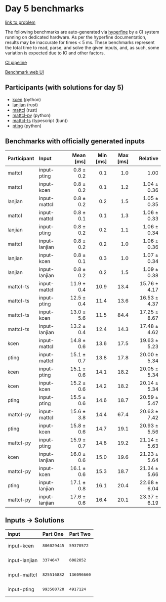 # Day 5 benchmarks

[link to problem](https://adventofcode.com/2023/day/5)

The following benchmarks are auto-generated via
[hyperfine](https://github.com/sharkdp/hyperfine) by a CI system running on
dedicated hardware. As per the hyperfine documentation, results may be
inaccurate for times < 5 ms. These benchmarks represent the total time to read,
parse, and solve the given inputs, and, as such, some variation is expected due
to IO and other factors.

[CI pipeline](http://ci.papercode.net:8080/teams/main/pipelines/aoc2023)

[Benchmark web UI](https://aoc.ancalagon.black)


## Participants (with solutions for day 5)

- [kcen](https://github.com/kcen/aoc2023) (python)
- [lanjian](https://github.com/lanjian/aoc-2023) (rust)
- [mattcl](https://github.com/mattcl/aoc2023) (rust)
- [mattcl-py](https://github.com/mattcl/aoc2023-py) (python)
- [mattcl-ts](https://github.com/mattcl/aoc2023-js) (typescript (bun))
- [pting](https://github.com/pting/aoc2023) (python)


## Benchmarks with officially generated inputs

| Participant | Input | Mean [ms] | Min [ms] | Max [ms] | Relative |
|:---|:---|---:|---:|---:|---:|
| mattcl | input-pting | 0.8 ± 0.2 | 0.1 | 1.0 | 1.00 |
| mattcl | input-kcen | 0.8 ± 0.2 | 0.1 | 1.2 | 1.04 ± 0.36 |
| lanjian | input-mattcl | 0.8 ± 0.2 | 0.2 | 1.5 | 1.05 ± 0.35 |
| mattcl | input-mattcl | 0.8 ± 0.1 | 0.1 | 1.3 | 1.06 ± 0.33 |
| lanjian | input-pting | 0.8 ± 0.2 | 0.2 | 1.1 | 1.06 ± 0.34 |
| mattcl | input-lanjian | 0.8 ± 0.2 | 0.2 | 1.0 | 1.06 ± 0.36 |
| lanjian | input-kcen | 0.8 ± 0.1 | 0.3 | 1.0 | 1.07 ± 0.34 |
| lanjian | input-lanjian | 0.8 ± 0.2 | 0.2 | 1.5 | 1.09 ± 0.38 |
| mattcl-ts | input-mattcl | 11.9 ± 0.4 | 10.9 | 13.4 | 15.76 ± 4.17 |
| mattcl-ts | input-pting | 12.5 ± 0.4 | 11.4 | 13.6 | 16.53 ± 4.37 |
| mattcl-ts | input-kcen | 13.0 ± 5.6 | 11.5 | 84.4 | 17.25 ± 8.67 |
| mattcl-ts | input-lanjian | 13.2 ± 0.4 | 12.4 | 14.3 | 17.48 ± 4.62 |
| kcen | input-mattcl | 14.8 ± 0.6 | 13.6 | 17.5 | 19.63 ± 5.23 |
| pting | input-mattcl | 15.1 ± 0.7 | 13.8 | 17.8 | 20.00 ± 5.34 |
| kcen | input-pting | 15.1 ± 0.6 | 14.1 | 18.2 | 20.05 ± 5.34 |
| kcen | input-kcen | 15.2 ± 0.6 | 14.2 | 18.2 | 20.14 ± 5.34 |
| pting | input-pting | 15.5 ± 0.6 | 14.6 | 18.7 | 20.59 ± 5.47 |
| mattcl-py | input-mattcl | 15.6 ± 3.8 | 14.4 | 67.4 | 20.63 ± 7.42 |
| pting | input-kcen | 15.8 ± 0.6 | 14.7 | 19.1 | 20.93 ± 5.56 |
| mattcl-py | input-pting | 15.9 ± 0.7 | 14.8 | 19.2 | 21.14 ± 5.63 |
| kcen | input-lanjian | 16.0 ± 0.6 | 15.0 | 19.6 | 21.23 ± 5.64 |
| mattcl-py | input-kcen | 16.1 ± 0.6 | 15.3 | 18.7 | 21.34 ± 5.66 |
| pting | input-lanjian | 17.1 ± 0.8 | 16.1 | 20.4 | 22.68 ± 6.04 |
| mattcl-py | input-lanjian | 17.6 ± 0.6 | 16.4 | 20.1 | 23.37 ± 6.19 |


## Inputs -> Solutions

| Input | Part One | Part Two |
|:---|:---|:---|
|input-kcen|<pre>806029445</pre>|<pre>59370572</pre>|
|input-lanjian|<pre>3374647</pre>|<pre>6082852</pre>|
|input-mattcl|<pre>825516882</pre>|<pre>136096660</pre>|
|input-pting|<pre>993500720</pre>|<pre>4917124</pre>|